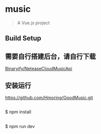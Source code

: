 # music

> A Vue.js project

## Build Setup

## 需要自行搭建后台，请自行下载
[Binaryify/NeteaseCloudMusicApi](https://github.com/Binaryify/NeteaseCloudMusicApi)

## 安装运行
https://github.com/Hmoring/GoodMusic.git
##
$ npm install
##
$ npm run dev


